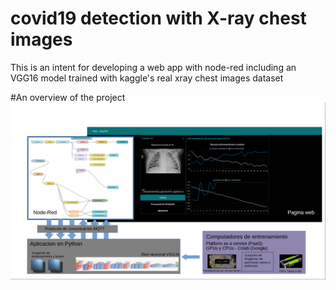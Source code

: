 # covid19 detection with X-ray chest images
This is an intent for developing a web app with node-red including an VGG16 model trained with kaggle's real xray chest images dataset

#An overview of the project
![esquema](programs/esquema.png)
